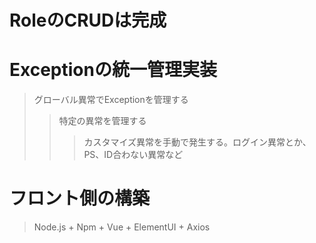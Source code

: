 # RoleのCRUDは完成

# Exceptionの統一管理実装
> グローバル異常でExceptionを管理する
>> 特定の異常を管理する
>>> カスタマイズ異常を手動で発生する。ログイン異常とか、PS、ID合わない異常など

# フロント側の構築
> Node.js + Npm + Vue + ElementUI + Axios